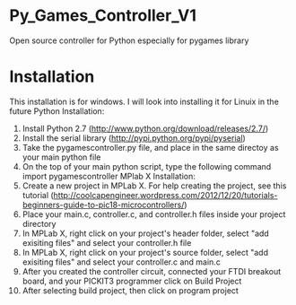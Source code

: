 Py_Games_Controller_V1
======================

Open source controller for Python especially for pygames library

Installation
======================
This installation is for windows. I will look into installing it for Linuix in the future
Python Installation:
  1) Install Python 2.7 (http://www.python.org/download/releases/2.7/)
  2) Install the serial library (http://pypi.python.org/pypi/pyserial)
  3) Take the pygamescontroller.py file, and place in the same directoy as your main python file
  4) On the top of your main python script, type the following command 
            import pygamescontroller
MPlab X Installation:
  1) Create a new project in MPLab X. For help creating the project, see this tutorial
     (http://coolcapengineer.wordpress.com/2012/12/20/tutorials-beginners-guide-to-pic18-microcontrollers/)
  2) Place your main.c, controller.c, and controller.h files inside your project directory
  3) In MPLab X, right click on your project's header folder, select "add exisiting files" and select 
     your controller.h file
  4) In MPLab X, right click on your project's source folder, select "add exisiting files" and select 
     your controller.c and main.c
  5) After you created the controller circuit, connected your FTDI breakout board, and your PICKIT3 programmer
     click on Build Project
  6) After selecting build project, then click on program project
